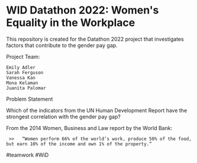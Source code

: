 # WID Datathon 2022: Women's Equality in the Workplace
This repository is created for the Datathon 2022 project that investigates factors that contribute to the gender pay gap.



Project Team:

    Emily Adler
    Sarah Ferguson
    Vanessa Kan
    Mona Kelaman
    Juanita Palomar


Problem Statement

Which of the indicators from the UN Human Development Report have the strongest correlation with the gender pay gap?

From the 2014 Women, Business and Law report by the World Bank:

     >>   “Women perform 66% of the world’s work, produce 50% of the food, but earn 10% of the income and own 1% of the property.”



#teamwork #WiD
